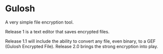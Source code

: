 # Gulosh

A very simple file encryption tool. 

Release 1 is a text editor that saves encrypted files. 

Release 1.1 will include the ability to convert any file, even binary, to a GEF (Gulosh Encrypted File). Release 2.0 brings the strong encryption into play.